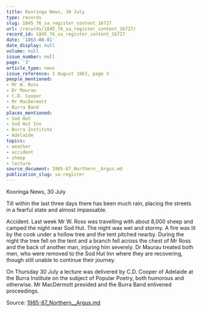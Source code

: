 ```yaml
---
title: Kooringa News, 30 July
type: records
slug: 1845_76_sa_register_content_16727
url: /records/1845_76_sa_register_content_16727/
record_id: 1845_76_sa_register_content_16727
date: '1863-08-01'
date_display: null
volume: null
issue_number: null
page: '3'
article_type: news
issue_reference: 1 August 1863, page 3
people_mentioned:
- Mr W. Ross
- Dr Maurau
- C.D. Cooper
- Mr MacDermott
- Burra Band
places_mentioned:
- Sod Hut
- Sod Hut Inn
- Burra Institute
- Adelaide
topics:
- weather
- accident
- sheep
- lecture
source_document: 1985-87_Northern__Argus.md
publication_slug: sa-register
---
```


Kooringa News, 30 July

Till within the last three days there has been much rain, placing the streets in a fearful state and almost impassable.

Accident.  Last week Mr W. Ross was travelling with about 8,000 sheep and camped the night near Sod Hut.  The night was wet and stormy.  A fire was lit by the cook under a hollow tree and the tent pitched nearby.  During the night the tree fell on the tent and a branch fell across the chest of Mr Ross and the back of another man, injuring him severely.  Dr Maurau treated both men, who were removed to the Sod Hut Inn where they are recovering, though still unable to continue their journey.

On Thursday 30 July a lecture was delivered by C.D. Cooper of Adelaide at the Burra Institute on the subject of Popular Poetry, both humorous and otherwise.  Mr MacDermott presided and the Burra Band enlivened proceedings.

Source: [1985-87_Northern__Argus.md](/downloads/markdown/1985-87_Northern__Argus.md)
